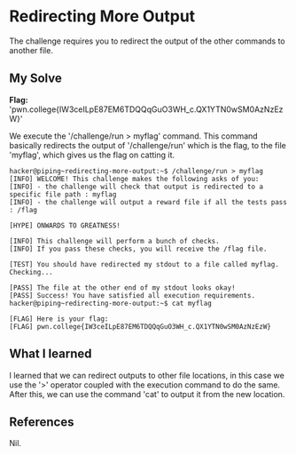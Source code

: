 # Redirecting More Output
The challenge requires you to redirect the output of the other commands to another file.

## My Solve
**Flag:**  'pwn.college{IW3ceILpE87EM6TDQQqGuO3WH_c.QX1YTN0wSM0AzNzEzW}'

We execute the '/challenge/run > myflag' command. This command basically redirects the output of '/challenge/run' which is the flag, to the file 'myflag', which gives  us the flag on catting it.

```
hacker@piping~redirecting-more-output:~$ /challenge/run > myflag
[INFO] WELCOME! This challenge makes the following asks of you:
[INFO] - the challenge will check that output is redirected to a specific file path : myflag
[INFO] - the challenge will output a reward file if all the tests pass : /flag

[HYPE] ONWARDS TO GREATNESS!

[INFO] This challenge will perform a bunch of checks.
[INFO] If you pass these checks, you will receive the /flag file.

[TEST] You should have redirected my stdout to a file called myflag. Checking...

[PASS] The file at the other end of my stdout looks okay!
[PASS] Success! You have satisfied all execution requirements.
hacker@piping~redirecting-more-output:~$ cat myflag

[FLAG] Here is your flag:
[FLAG] pwn.college{IW3ceILpE87EM6TDQQqGuO3WH_c.QX1YTN0wSM0AzNzEzW}
```

## What I learned
I learned that we can redirect outputs to other file locations, in this case we use the '>' operator coupled with the execution command to do the same. After this, we can use the command 'cat' to output it from the new location.

## References
Nil.
